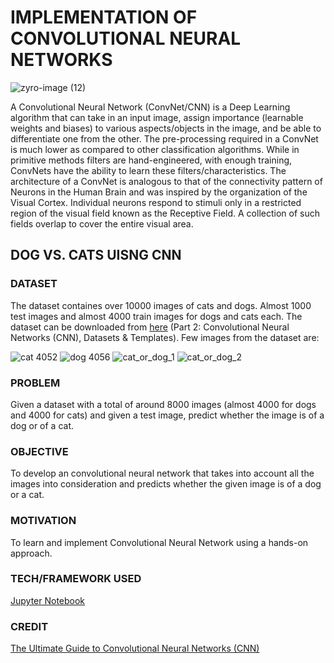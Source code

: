 # IMPLEMENTATION OF CONVOLUTIONAL NEURAL NETWORKS


![zyro-image (12)](https://user-images.githubusercontent.com/94697656/204496578-367946c2-a4b8-4358-b3e0-8f881436501e.png)


A Convolutional Neural Network (ConvNet/CNN) is a Deep Learning algorithm that can take in an input image, assign importance (learnable weights and biases) to various aspects/objects in the image, and be able to differentiate one from the other. The pre-processing required in a ConvNet is much lower as compared to other classification algorithms. While in primitive methods filters are hand-engineered, with enough training, ConvNets have the ability to learn these filters/characteristics. The architecture of a ConvNet is analogous to that of the connectivity pattern of Neurons in the Human Brain and was inspired by the organization of the Visual Cortex. Individual neurons respond to stimuli only in a restricted region of the visual field known as the Receptive Field. A collection of such fields overlap to cover the entire visual area.


## DOG VS. CATS UISNG CNN
### DATASET
The dataset containes over 10000 images of cats and dogs. Almost 1000 test images and almost 4000 train images for dogs and cats each.
The dataset can be downloaded from [here](https://www.superdatascience.com/pages/deep-learning) (Part 2: Convolutional Neural Networks (CNN), Datasets & Templates).
Few images from the dataset are:

![cat 4052](https://user-images.githubusercontent.com/94697656/204501232-e805c236-615d-4570-bdcc-ee5d9a840bc0.jpg)
![dog 4056](https://user-images.githubusercontent.com/94697656/204501295-c8fd8f0c-0292-43a6-a40e-616aa0f73892.jpg)
![cat_or_dog_1](https://user-images.githubusercontent.com/94697656/204503341-74773b18-2bcf-4eb0-9755-0a21366fa24f.jpg)
![cat_or_dog_2](https://user-images.githubusercontent.com/94697656/204503113-fe9a139f-db6b-4fe4-ba00-48adf83aca28.jpg)


### PROBLEM
Given a dataset with a total of around 8000 images (almost 4000 for dogs and 4000 for cats) and given a test image, predict whether the image is of a dog or of a cat.

### OBJECTIVE
To develop an convolutional neural network that takes into account all the images into consideration and predicts whether the given image is of a dog or a cat.

### MOTIVATION
To learn and implement Convolutional Neural Network using a hands-on approach.

### TECH/FRAMEWORK USED
[Jupyter Notebook](https://jupyter.org/)

### CREDIT
[The Ultimate Guide to Convolutional Neural Networks (CNN)](https://www.superdatascience.com/blogs/the-ultimate-guide-to-convolutional-neural-networks-cnn)
